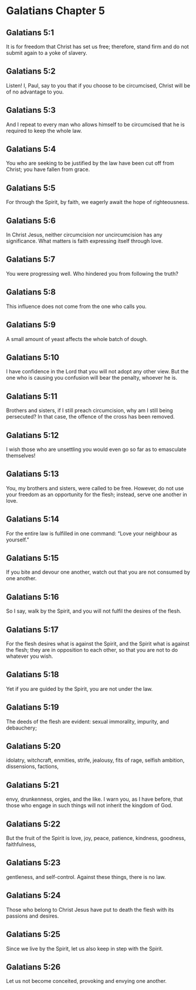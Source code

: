 # Galatians Chapter 5

## Galatians 5:1

It is for freedom that Christ has set us free; therefore, stand firm and do not submit again to a yoke of slavery.

## Galatians 5:2

Listen! I, Paul, say to you that if you choose to be circumcised, Christ will be of no advantage to you.

## Galatians 5:3

And I repeat to every man who allows himself to be circumcised that he is required to keep the whole law.

## Galatians 5:4

You who are seeking to be justified by the law have been cut off from Christ; you have fallen from grace.

## Galatians 5:5

For through the Spirit, by faith, we eagerly await the hope of righteousness.

## Galatians 5:6

In Christ Jesus, neither circumcision nor uncircumcision has any significance. What matters is faith expressing itself through love.

## Galatians 5:7

You were progressing well. Who hindered you from following the truth?

## Galatians 5:8

This influence does not come from the one who calls you.

## Galatians 5:9

A small amount of yeast affects the whole batch of dough.

## Galatians 5:10

I have confidence in the Lord that you will not adopt any other view. But the one who is causing you confusion will bear the penalty, whoever he is.

## Galatians 5:11

Brothers and sisters, if I still preach circumcision, why am I still being persecuted? In that case, the offence of the cross has been removed.

## Galatians 5:12

I wish those who are unsettling you would even go so far as to emasculate themselves!

## Galatians 5:13

You, my brothers and sisters, were called to be free. However, do not use your freedom as an opportunity for the flesh; instead, serve one another in love.

## Galatians 5:14

For the entire law is fulfilled in one command: “Love your neighbour as yourself.”

## Galatians 5:15

If you bite and devour one another, watch out that you are not consumed by one another.

## Galatians 5:16

So I say, walk by the Spirit, and you will not fulfil the desires of the flesh.

## Galatians 5:17

For the flesh desires what is against the Spirit, and the Spirit what is against the flesh; they are in opposition to each other, so that you are not to do whatever you wish.

## Galatians 5:18

Yet if you are guided by the Spirit, you are not under the law.

## Galatians 5:19

The deeds of the flesh are evident: sexual immorality, impurity, and debauchery;

## Galatians 5:20

idolatry, witchcraft, enmities, strife, jealousy, fits of rage, selfish ambition, dissensions, factions,

## Galatians 5:21

envy, drunkenness, orgies, and the like. I warn you, as I have before, that those who engage in such things will not inherit the kingdom of God.

## Galatians 5:22

But the fruit of the Spirit is love, joy, peace, patience, kindness, goodness, faithfulness,

## Galatians 5:23

gentleness, and self-control. Against these things, there is no law.

## Galatians 5:24

Those who belong to Christ Jesus have put to death the flesh with its passions and desires.

## Galatians 5:25

Since we live by the Spirit, let us also keep in step with the Spirit.

## Galatians 5:26

Let us not become conceited, provoking and envying one another.
